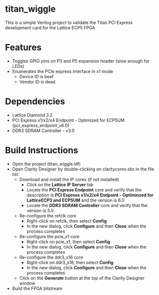 # titan_wiggle

This is a simple Verilog project to validate the Titan PCI Express development card for the Lattice ECP5 FPGA

# Features
* Toggles GPIO pins on P3 and P5 expansion header (slow enough for LEDs)
* Enumerates the PCIe express interface in x1 mode
  * Device ID is beef
  * Vendor ID is dead

# Dependencies
* Lattice Diamond 3.2
* PCI Express x1/x2/x4 Endpoint - Optimized for ECP5UM (pci_express_endpoint_v6.0)
* DDR3 SDRAM Controller - v3.0

# Build Instructions
* Open the project (titan_wiggle.ldf)
* Open Clarity Designer by double-clicking on claritycores.sbx in the file list
  * Download and install the IP cores (if not installed)
    * Click on the **Lattice IP Server** tab
    * Locate the **PCI Express Endpoint** core and verify that the description is **PCI Express x1/x2/x4 Endpoint - Optiminzed for LatticeECP3 and ECP5UM** and the version is 6.0
    * Locate the **DDR3 SDRAM Controller** core and verify that the version is 3.0
  * Re-configure the refclk core
    * Right-click on refclk, then select **Config**
    * In the new dialog, click **Configure** and then **Close** when the process completes
  * Re-configure the pcie_x1 core
    * Right-click on pcie_x1, then select **Config**
    * In the new dialog, click **Configure** and then **Close** when the process completes
  * Re-configure the ddr3_x16 core
    * Right-click on ddr3_x16, then select **Config**
    * In the new dialog, click **Configure** and then **Close** when the process completes
  * Click on the **Generate** button at the top of the Clarity Designer window
* Build the FPGA bitstream
